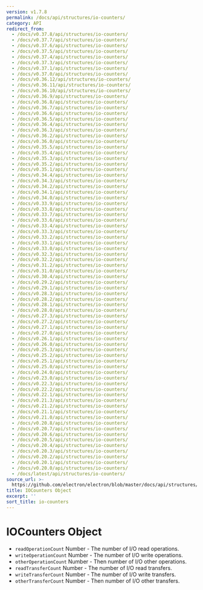 ```yaml
---
version: v1.7.8
permalink: /docs/api/structures/io-counters/
category: API
redirect_from:
  - /docs/v0.37.8/api/structures/io-counters/
  - /docs/v0.37.7/api/structures/io-counters/
  - /docs/v0.37.6/api/structures/io-counters/
  - /docs/v0.37.5/api/structures/io-counters/
  - /docs/v0.37.4/api/structures/io-counters/
  - /docs/v0.37.3/api/structures/io-counters/
  - /docs/v0.37.1/api/structures/io-counters/
  - /docs/v0.37.0/api/structures/io-counters/
  - /docs/v0.36.12/api/structures/io-counters/
  - /docs/v0.36.11/api/structures/io-counters/
  - /docs/v0.36.10/api/structures/io-counters/
  - /docs/v0.36.9/api/structures/io-counters/
  - /docs/v0.36.8/api/structures/io-counters/
  - /docs/v0.36.7/api/structures/io-counters/
  - /docs/v0.36.6/api/structures/io-counters/
  - /docs/v0.36.5/api/structures/io-counters/
  - /docs/v0.36.4/api/structures/io-counters/
  - /docs/v0.36.3/api/structures/io-counters/
  - /docs/v0.36.2/api/structures/io-counters/
  - /docs/v0.36.0/api/structures/io-counters/
  - /docs/v0.35.5/api/structures/io-counters/
  - /docs/v0.35.4/api/structures/io-counters/
  - /docs/v0.35.3/api/structures/io-counters/
  - /docs/v0.35.2/api/structures/io-counters/
  - /docs/v0.35.1/api/structures/io-counters/
  - /docs/v0.34.4/api/structures/io-counters/
  - /docs/v0.34.3/api/structures/io-counters/
  - /docs/v0.34.2/api/structures/io-counters/
  - /docs/v0.34.1/api/structures/io-counters/
  - /docs/v0.34.0/api/structures/io-counters/
  - /docs/v0.33.9/api/structures/io-counters/
  - /docs/v0.33.8/api/structures/io-counters/
  - /docs/v0.33.7/api/structures/io-counters/
  - /docs/v0.33.6/api/structures/io-counters/
  - /docs/v0.33.4/api/structures/io-counters/
  - /docs/v0.33.3/api/structures/io-counters/
  - /docs/v0.33.2/api/structures/io-counters/
  - /docs/v0.33.1/api/structures/io-counters/
  - /docs/v0.33.0/api/structures/io-counters/
  - /docs/v0.32.3/api/structures/io-counters/
  - /docs/v0.32.2/api/structures/io-counters/
  - /docs/v0.31.2/api/structures/io-counters/
  - /docs/v0.31.0/api/structures/io-counters/
  - /docs/v0.30.4/api/structures/io-counters/
  - /docs/v0.29.2/api/structures/io-counters/
  - /docs/v0.29.1/api/structures/io-counters/
  - /docs/v0.28.3/api/structures/io-counters/
  - /docs/v0.28.2/api/structures/io-counters/
  - /docs/v0.28.1/api/structures/io-counters/
  - /docs/v0.28.0/api/structures/io-counters/
  - /docs/v0.27.3/api/structures/io-counters/
  - /docs/v0.27.2/api/structures/io-counters/
  - /docs/v0.27.1/api/structures/io-counters/
  - /docs/v0.27.0/api/structures/io-counters/
  - /docs/v0.26.1/api/structures/io-counters/
  - /docs/v0.26.0/api/structures/io-counters/
  - /docs/v0.25.3/api/structures/io-counters/
  - /docs/v0.25.2/api/structures/io-counters/
  - /docs/v0.25.1/api/structures/io-counters/
  - /docs/v0.25.0/api/structures/io-counters/
  - /docs/v0.24.0/api/structures/io-counters/
  - /docs/v0.23.0/api/structures/io-counters/
  - /docs/v0.22.3/api/structures/io-counters/
  - /docs/v0.22.2/api/structures/io-counters/
  - /docs/v0.22.1/api/structures/io-counters/
  - /docs/v0.21.3/api/structures/io-counters/
  - /docs/v0.21.2/api/structures/io-counters/
  - /docs/v0.21.1/api/structures/io-counters/
  - /docs/v0.21.0/api/structures/io-counters/
  - /docs/v0.20.8/api/structures/io-counters/
  - /docs/v0.20.7/api/structures/io-counters/
  - /docs/v0.20.6/api/structures/io-counters/
  - /docs/v0.20.5/api/structures/io-counters/
  - /docs/v0.20.4/api/structures/io-counters/
  - /docs/v0.20.3/api/structures/io-counters/
  - /docs/v0.20.2/api/structures/io-counters/
  - /docs/v0.20.1/api/structures/io-counters/
  - /docs/v0.20.0/api/structures/io-counters/
  - /docs/latest/api/structures/io-counters/
source_url: >-
  https://github.com/electron/electron/blob/master/docs/api/structures/io-counters.md
title: IOCounters Object
excerpt: ''
sort_title: io-counters
---
```




<!--


                                      ::::
                                    :o+//+o:
                                    +o    oo-
                                    :o+//oo/+o/
                                      -::-   -oo:
                                               /s/
                      -::::::::-                :s/  :::--
                  :+oo+////////+:        -:/+oo/ :s:-///++oo+:
                /o+:                -/+oo+/:-     +o-      -:+o:
               /s:              -:+o+/:           -o+         :s/
              -s/            -/oo/:                /s-         +s-
              -s/         -/oo/-                   -s/         /s-
               oo       :+o/-                       oo         oo
               -s/    :oo/                          /s-       /s-
                :s/ :oo:              -::-          /s-      /s:
                  -+o/               /ssss/         :s:    -+o-
                 :o+--               /ssss/         :s:   :o+-
                :s/  +o:              -::-          /s-   --
               -s/    :+o/-                         /s-
               oo       -+o+-                       oo
              -s/         -/oo/-                   -s/
             -+soo+:         -/oo/:                /s-      /oooo+-
             o+   :s:           -:+o+/:-          -o+      /s:  -oo
             oo:--/s:       ::      -:+oo+/:-     -/-      /s/--:o+
              :+++/-        :s:          -:/+ooo++//////++oo//+o+:
                             /s:                --::::::--
                              /s/              /s-
                               :oo:          :oo:
                                 /oo/-    -/oo/
                                   -/+oooo+/-





                   _______  _______  _______  _______  __
                  |       ||       ||       ||       ||  |
                  |  _____||_     _||   _   ||    _  ||  |
                  | |_____   |   |  |  | |  ||   |_| ||  |
                  |_____  |  |   |  |  |_|  ||    ___||__|
                   _____| |  |   |  |       ||   |     __
                  |_______|  |___|  |_______||___|    |__|


    This file is generated automatically, so it should not be edited.

    To make changes, head over to the electron/electron repository:

    https://github.com/electron/electron/blob/master/docs/api/structures/io-counters.md

    Thanks!

-->
# IOCounters Object

*   `readOperationCount` Number - The number of I/O read operations.
*   `writeOperationCount` Number - The number of I/O write operations.
*   `otherOperationCount` Number - Then number of I/O other operations.
*   `readTransferCount` Number - The number of I/O read transfers.
*   `writeTransferCount` Number - The number of I/O write transfers.
*   `otherTransferCount` Number - Then number of I/O other transfers.
